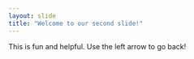 ```yaml
---
layout: slide
title: "Welcome to our second slide!"
---
```

This is fun and helpful.
Use the left arrow to go back!
